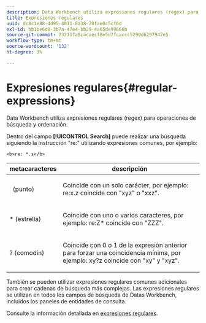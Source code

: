 ```yaml
---
description: Data Workbench utiliza expresiones regulares (regex) para operaciones de búsqueda y ordenación.
title: Expresiones regulares
uuid: dc8c1e88-4d95-4011-8a38-70fae0c5cf6d
exl-id: bb1be6d8-3b7a-47e4-bb29-4a65de99666b
source-git-commit: 232117a8cacaecf8e5d7fcaccc5290d6297947e5
workflow-type: tm+mt
source-wordcount: '132'
ht-degree: 3%

---
```


# Expresiones regulares{#regular-expressions}

Data Workbench utiliza expresiones regulares (regex) para operaciones de búsqueda y ordenación.

Dentro del campo **[!UICONTROL Search]** puede realizar una búsqueda siguiendo la instrucción &quot;re:&quot; utilizando expresiones comunes, por ejemplo:

```
<b>re: *.s</b>
```

<table id="table_BA125AB039794EE382B33003BE4E0AFB"> 
 <thead> 
  <tr> 
   <th colname="col1" class="entry"> metacaracteres </th> 
   <th colname="col2" class="entry"> descripción </th> 
  </tr> 
 </thead>
 <tbody> 
  <tr> 
   <td colname="col1"> <p>  (punto) </p> </td> 
   <td colname="col2"> <p>Coincide con un solo carácter, por ejemplo: <span class="filepath"> re:x.z </span> coincide con "xyz" o "xxz". </p> </td> 
  </tr> 
  <tr> 
   <td colname="col1"> <p>* (estrella) </p> </td> 
   <td colname="col2"> <p>Coincide con uno o varios caracteres, por ejemplo: <span class="filepath"> re:Z* </span> coincide con "ZZZ". </p> </td> 
  </tr> 
  <tr> 
   <td colname="col1"> <p>? (comodín) </p> </td> 
   <td colname="col2"> <p>Coincide con 0 o 1 de la expresión anterior para forzar una coincidencia mínima, por ejemplo: <span class="filepath"> xy?z </span> coincide con "xy" y "xyz". </p> </td> 
  </tr> 
 </tbody> 
</table>

También se pueden utilizar expresiones regulares comunes adicionales para crear cadenas de búsqueda más complejas. Las expresiones regulares se utilizan en todos los campos de búsqueda de Datas Workbench, incluidos los paneles de entidades de consulta.

Consulte la información detallada en [expresiones regulares](https://experienceleague.adobe.com/docs/data-workbench/using/dataset/c-dataset-constr.html#Regular_Expressions).
